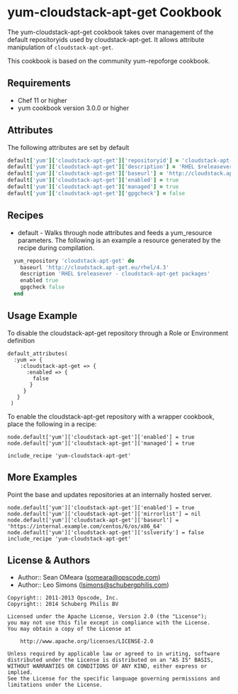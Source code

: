 yum-cloudstack-apt-get Cookbook
============

The yum-cloudstack-apt-get cookbook takes over management of the default
repositoryids used by cloudstack-apt-get. It allows attribute manipulation of
`cloudstack-apt-get`.

This cookbook is based on the community yum-repoforge cookbook.

Requirements
------------
* Chef 11 or higher
* yum cookbook version 3.0.0 or higher

Attributes
----------
The following attributes are set by default

``` ruby
default['yum']['cloudstack-apt-get']['repositoryid'] = 'cloudstack-apt-get'
default['yum']['cloudstack-apt-get']['description'] = 'RHEL $releasever - cloudstack-apt-get packages'
default['yum']['cloudstack-apt-get']['baseurl'] = 'http://cloudstack.apt-get.eu/rhel/4.3'
default['yum']['cloudstack-apt-get']['enabled'] = true
default['yum']['cloudstack-apt-get']['managed'] = true
default['yum']['cloudstack-apt-get']['gpgcheck'] = false
```

Recipes
-------
* default - Walks through node attributes and feeds a yum_resource
  parameters. The following is an example a resource generated by the
  recipe during compilation.

```ruby
  yum_repository 'cloudstack-apt-get' do
    baseurl 'http://cloudstack.apt-get.eu/rhel/4.3'
    description 'RHEL $releasever - cloudstack-apt-get packages'
    enabled true
    gpgcheck false
  end
```

Usage Example
-------------
To disable the cloudstack-apt-get repository through a Role or Environment definition

```
default_attributes(
  :yum => {
    :cloudstack-apt-get => {
      :enabled => {
        false
       }
     }
   }
 )
```

To enable the cloudstack-apt-get repository with a wrapper cookbook, place
the following in a recipe:

```
node.default['yum']['cloudstack-apt-get']['enabled'] = true
node.default['yum']['cloudstack-apt-get']['managed'] = true

include_recipe 'yum-cloudstack-apt-get'
```

More Examples
-------------
Point the base and updates repositories at an internally hosted server.

```
node.default['yum']['cloudstack-apt-get']['enabled'] = true
node.default['yum']['cloudstack-apt-get']['mirrorlist'] = nil
node.default['yum']['cloudstack-apt-get']['baseurl'] = 'https://internal.example.com/centos/6/os/x86_64'
node.default['yum']['cloudstack-apt-get']['sslverify'] = false
include_recipe 'yum-cloudstack-apt-get'
```

License & Authors
-----------------
- Author:: Sean OMeara (<someara@opscode.com>)
- Author:: Leo Simons (<lsimons@schubergphilis.com>)

```text
Copyright:: 2011-2013 Opscode, Inc.
Copyright:: 2014 Schuberg Philis BV

Licensed under the Apache License, Version 2.0 (the "License");
you may not use this file except in compliance with the License.
You may obtain a copy of the License at

    http://www.apache.org/licenses/LICENSE-2.0

Unless required by applicable law or agreed to in writing, software
distributed under the License is distributed on an "AS IS" BASIS,
WITHOUT WARRANTIES OR CONDITIONS OF ANY KIND, either express or implied.
See the License for the specific language governing permissions and
limitations under the License.
```
